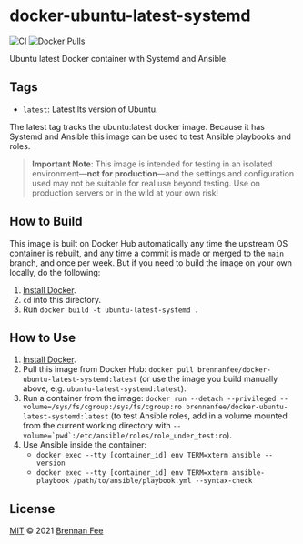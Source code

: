 # docker-ubuntu-latest-systemd

[![CI](https://github.com/brennanfee/docker-ubuntu-latest-systemd/workflows/Build/badge.svg?branch=main&event=push)](https://github.com/brennanfee/docker-ubuntu-latest-systemd/actions?query=workflow%3ABuild)
[![Docker Pulls](https://img.shields.io/docker/pulls/brennanfee/docker-ubuntu-latest-systemd)](https://hub.docker.com/r/brennanfee/docker-ubuntu-latest-systemd/)

Ubuntu latest Docker container with Systemd and Ansible.

## Tags

- `latest`: Latest lts version of Ubuntu.

The latest tag tracks the ubuntu:latest docker image. Because it has Systemd and Ansible this image
can be used to test Ansible playbooks and roles.

> **Important Note**: This image is intended for testing in an isolated environment—**not for
> production**—and the settings and configuration used may not be suitable for real use beyond
> testing. Use on production servers or in the wild at your own risk!

## How to Build

This image is built on Docker Hub automatically any time the upstream OS container is rebuilt, and
any time a commit is made or merged to the `main` branch, and once per week. But if you need to
build the image on your own locally, do the following:

1. [Install Docker](https://docs.docker.com/install/).
2. `cd` into this directory.
3. Run `docker build -t ubuntu-latest-systemd .`

## How to Use

1. [Install Docker](https://docs.docker.com/engine/installation/).
2. Pull this image from Docker Hub: `docker pull brennanfee/docker-ubuntu-latest-systemd:latest` (or
   use the image you build manually above, e.g. `ubuntu-latest-systemd:latest`).
3. Run a container from the image:
   `docker run --detach --privileged --volume=/sys/fs/cgroup:/sys/fs/cgroup:ro brennanfee/docker-ubuntu-latest-systemd:latest`
   (to test Ansible roles, add in a volume mounted from the current working directory with
   `` --volume=`pwd`:/etc/ansible/roles/role_under_test:ro ``).
4. Use Ansible inside the container:
   - `docker exec --tty [container_id] env TERM=xterm ansible --version`
   - `docker exec --tty [container_id] env TERM=xterm ansible-playbook /path/to/ansible/playbook.yml --syntax-check`

## License

[MIT](license.md) © 2021 [Brennan Fee](https://github.com/brennanfee)
